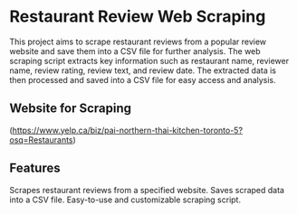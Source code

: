 # Restaurant Review Web Scraping

This project aims to scrape restaurant reviews from a popular review website and save them into a CSV file for further analysis. 
The web scraping script extracts key information such as restaurant name, reviewer name, review rating, review text, and review date. 
The extracted data is then processed and saved into a CSV file for easy access and analysis.

## Website for Scraping
(https://www.yelp.ca/biz/pai-northern-thai-kitchen-toronto-5?osq=Restaurants)


## Features
Scrapes restaurant reviews from a specified website.
Saves scraped data into a CSV file.
Easy-to-use and customizable scraping script.
